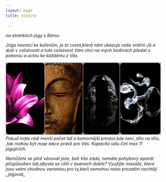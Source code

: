 ```yaml
---
layout: page
title: Vítejte

---
```

_na stránkách jógy s Bárou_

_Jóga navrací ke kořenům, je to cesta,která nám ukazuje naše vnitřní Já a duši v celistvosti a tuto celistvost Vám chci na mých hodinách předat s pokorou a úctou ke každému z Vás._

![](/uploads/BeFunky-collage-1.jpg)_Pokud máte rádi menší počet lidí a komornější prostor,kde není ,tělo na tělo, ,tak mohou být moje lekce právě pro Vás. Kapacita sálu činí max 11 jógujících._

_Nemůžete se plně věnovat józe, bolí Vás záda, nemáte pohybový aparát přizpůsoben tak,abyste se cítili v ásánach dobře? Využijte masáže, které jsou velmi vhodnou variantou pro ty,kteří nemohou nebo prozatím nechtějí ,,jógovat,,_